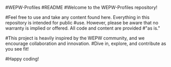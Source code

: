 #WEPW-Profiles
#README
#Welcome to the WEPW-Profiles repository!

#Feel free to use and take any content found here. Everything in this repository is intended for public #use. However, please be aware that no warranty is implied or offered. All code and content are provided #"as is."

#This project is heavily inspired by the WEPW community, and we encourage collaboration and innovation. #Dive in, explore, and contribute as you see fit!

#Happy coding!
